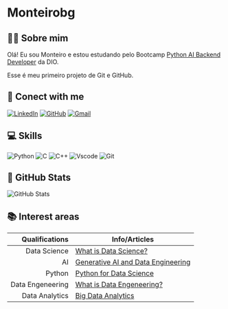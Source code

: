 # Monteirobg
👨‍💻 Sobre mim
---
Olá! Eu sou Monteiro e estou estudando pelo Bootcamp [Python AI Backend Developer](https://www.dio.me/en/bootcamp/coding-future-vivo-python-ai-backend-developer) da DIO. 

Esse é meu primeiro projeto de Git e GitHub.

## 🔗 Conect with me
[![LinkedIn](https://img.shields.io/badge/LinkedIn-0077B5?style=for-the-badge&logo=linkedin&logoColor=white)](https://www.linkedin.com/in/monteiro-borges/)
[![GitHub](https://img.shields.io/badge/GitHub-100000?style=for-the-badge&logo=github&logoColor=white)](https://github.com/monteirobg)
[![Gmail](https://img.shields.io/badge/Gmail-333333?style=for-the-badge&logo=gmail&logoColor=red)](mailto:monteirobg04@gmail.com)

## 💻 Skills
![Python](https://img.shields.io/badge/python-3670A0?style=for-the-badge&logo=python&logoColor=ffdd54)
![C](https://img.shields.io/badge/C-00599C?style=for-the-badge&logo=c&logoColor=white)
![C++](https://img.shields.io/badge/C%2B%2B-00599C?style=for-the-badge&logo=c%2B%2B&logoColor=white)
![Vscode](https://img.shields.io/badge/Vscode-007ACC?style=for-the-badge&logo=visual-studio-code&logoColor=white)
![Git](https://img.shields.io/badge/GIT-E44C30?style=for-the-badge&logo=git&logoColor=white)

## 🌠 GitHub Stats
![GitHub Stats](https://github-readme-stats.vercel.app/api?username=SEUUSERNAME&theme=transparent&bg_color=000&border_color=30A3DC&show_icons=true&icon_color=30A3DC&title_color=E94D5F&text_color=FFF)

## 📚 Interest areas
| Qualifications | Info/Articles |
|---------------:|---------------|
| Data Science   | [What is Data Science?](https://www.mtu.edu/data-science/what-is/)|
| AI             | [Generative AI and Data Engineering](https://www.alibabacloud.com/blog/how-generative-ai-can-revolutionize-data-engineering_600290) |
| Python         | [Python for Data Science](https://www.snowflake.com/trending/why-data-scientists-choose-python-ml-and-ai/) |
| Data Engeneering | [What is Data Engeneering?](https://www.bairesdev.com/blog/what-is-data-engineering/) |
| Data Analytics | [Big Data Analytics](https://www.tableau.com/learn/articles/big-data-analytics) |

